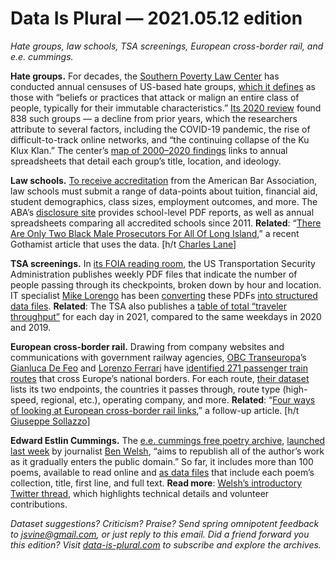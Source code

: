 Data Is Plural — 2021.05.12 edition
===================================

*Hate groups, law schools, TSA screenings, European cross-border rail, and e.e. cummings.*


__Hate groups.__ For decades, the [Southern Poverty Law Center](https://www.splcenter.org/) has conducted annual censuses of US-based hate groups, [which it defines](https://www.splcenter.org/20200318/frequently-asked-questions-about-hate-groups) as those with “beliefs or practices that attack or malign an entire class of people, typically for their immutable characteristics.” [Its 2020 review](https://www.splcenter.org/news/2021/02/01/year-hate-and-extremism-2020-hate-groups-became-more-difficult-track-amid-covid-and) found 838 such groups — a decline from prior years, which the researchers attribute to several factors, including the COVID-19 pandemic, the rise of difficult-to-track online networks, and “the continuing collapse of the Ku Klux Klan.” The center’s [map of 2000–2020 findings](https://www.splcenter.org/hate-map) links to annual spreadsheets that detail each group’s title, location, and ideology.


__Law schools.__ [To receive accreditation](https://www.americanbar.org/groups/legal_education/accreditation/) from the American Bar Association, law schools must submit a range of data-points about tuition, financial aid, student demographics, class sizes, employment outcomes, and more. The ABA’s [disclosure site](http://www.abarequireddisclosures.org/Disclosure509.aspx) provides school-level PDF reports, as well as annual spreadsheets comparing all accredited schools since 2011. __Related__: “[There Are Only Two Black Male Prosecutors For All Of Long Island](https://gothamist.com/news/there-are-only-two-black-male-prosecutors-all-long-island),” a recent Gothamist article  that uses the data. [h/t [Charles Lane](https://twitter.com/_charleslane)]


__TSA screenings.__ In [its FOIA reading room](https://www.tsa.gov/foia/readingroom), the US Transportation Security Administration publishes weekly PDF files that indicate the number of people passing through its checkpoints, broken down by hour and location. IT specialist [Mike Lorengo](https://github.com/mikelor) has been [converting](https://www.reddit.com/r/datasets/comments/mx87q8/tsa_throughput_dataset_alternate_source/) these PDFs [into structured data files](https://github.com/mikelor/TsaThroughput). __Related__: The TSA also publishes a [table of total “traveler throughput”](https://www.tsa.gov/coronavirus/passenger-throughput) for each day in 2021, compared to the same weekdays in 2020 and 2019. 


__European cross-border rail.__ Drawing from company websites and communications with government railway agencies, [OBC Transeuropa](https://www.balcanicaucaso.org/eng/About-us)’s [Gianluca De Feo](https://twitter.com/GianlucaDeFeo) and [Lorenzo Ferrari](https://twitter.com/lorferr) have [identified 271 passenger train routes](https://www.europeandatajournalism.eu/eng/News/Data-news/More-and-more-trains-crossing-European-borders) that cross Europe’s national borders. For each route, [their dataset](https://docs.google.com/spreadsheets/d/12deGLMuX3u-mUaHGlLT0-TXIGZnQ-NILCt6NRA4s0pU/edit) lists its two endpoints, the countries it passes through, route type (high-speed, regional, etc.), operating company, and more. __Related__: “[Four ways of looking at European cross-border rail links](https://www.balcanicaucaso.org/eng/Areas/Europe/Four-ways-of-looking-at-European-cross-border-rail-links-209800),” a follow-up article. [h/t [Giuseppe Sollazzo](https://buttondown.email/puntofisso/archive/416-quantum-of-sollazzo/)]


__Edward Estlin Cummings.__ The [e.e. cummings free poetry archive](https://cummings.ee/), [launched last week](https://palewi.re/posts/2021/05/02/ee-cummings-archive/) by journalist [Ben Welsh](https://palewi.re/who-is-ben-welsh/), “aims to republish all of the author’s work as it gradually enters the public domain.” So far, it includes more than 100 poems, available to read online and [as data files](https://cummings.ee/downloads/) that include each poem’s collection, title, first line, and full text. __Read more__: [Welsh’s introductory Twitter thread](https://twitter.com/palewire/status/1389214308400173064), which highlights technical details and volunteer contributions.


*Dataset suggestions? Criticism? Praise? Send spring omnipotent feedback to jsvine@gmail.com, or just reply to this email. Did a friend forward you this edition? Visit [data-is-plural.com](https://www.data-is-plural.com) to subscribe and explore the archives.*
